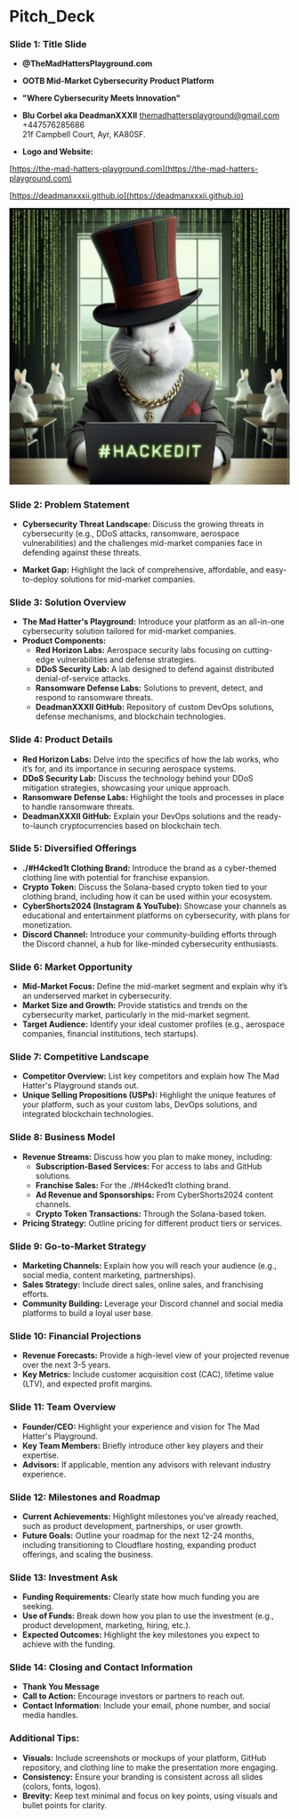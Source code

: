 # Pitch_Deck

### **Slide 1: Title Slide**
- **@TheMadHattersPlayground.com**
- **OOTB Mid-Market Cybersecurity Product Platform**
- **"Where Cybersecurity Meets Innovation"**
- **Blu Corbel aka DeadmanXXXII**
    themadhattersplayground@gmail.com    
    +447576285686                        
    21f Campbell Court, Ayr, KA80SF.
  
- **Logo and Website:**

[https://the-mad-hatters-playground.com](https://the-mad-hatters-playground.com)

[https://deadmanxxxii.github.io](https://deadmanxxxii.github.io)

![Logo/Nft](https://raw.githubusercontent.com/DeadmanXXXII/DeadmanXXXII.github.io/main/site_pics/logo/nft/logo2%20(1).png)

### **Slide 2: Problem Statement**
- **Cybersecurity Threat Landscape:** Discuss the growing threats in cybersecurity (e.g., DDoS attacks, ransomware, aerospace vulnerabilities) and the challenges mid-market companies face in defending against these threats.

- **Market Gap:** Highlight the lack of comprehensive, affordable, and easy-to-deploy solutions for mid-market companies.

### **Slide 3: Solution Overview**
- **The Mad Hatter's Playground:** Introduce your platform as an all-in-one cybersecurity solution tailored for mid-market companies.
- **Product Components:**
  - **Red Horizon Labs:** Aerospace security labs focusing on cutting-edge vulnerabilities and defense strategies.
  - **DDoS Security Lab:** A lab designed to defend against distributed denial-of-service attacks.
  - **Ransomware Defense Labs:** Solutions to prevent, detect, and respond to ransomware threats.
  - **DeadmanXXXII GitHub:** Repository of custom DevOps solutions, defense mechanisms, and blockchain technologies.

### **Slide 4: Product Details**
- **Red Horizon Labs:** Delve into the specifics of how the lab works, who it’s for, and its importance in securing aerospace systems.
- **DDoS Security Lab:** Discuss the technology behind your DDoS mitigation strategies, showcasing your unique approach.
- **Ransomware Defense Labs:** Highlight the tools and processes in place to handle ransomware threats.
- **DeadmanXXXII GitHub:** Explain your DevOps solutions and the ready-to-launch cryptocurrencies based on blockchain tech.

### **Slide 5: Diversified Offerings**
- **./#H4cked1t Clothing Brand:** Introduce the brand as a cyber-themed clothing line with potential for franchise expansion.
- **Crypto Token:** Discuss the Solana-based crypto token tied to your clothing brand, including how it can be used within your ecosystem.
- **CyberShorts2024 (Instagram & YouTube):** Showcase your channels as educational and entertainment platforms on cybersecurity, with plans for monetization.
- **Discord Channel:** Introduce your community-building efforts through the Discord channel, a hub for like-minded cybersecurity enthusiasts.

### **Slide 6: Market Opportunity**
- **Mid-Market Focus:** Define the mid-market segment and explain why it’s an underserved market in cybersecurity.
- **Market Size and Growth:** Provide statistics and trends on the cybersecurity market, particularly in the mid-market segment.
- **Target Audience:** Identify your ideal customer profiles (e.g., aerospace companies, financial institutions, tech startups).

### **Slide 7: Competitive Landscape**
- **Competitor Overview:** List key competitors and explain how The Mad Hatter's Playground stands out.
- **Unique Selling Propositions (USPs):** Highlight the unique features of your platform, such as your custom labs, DevOps solutions, and integrated blockchain technologies.

### **Slide 8: Business Model**
- **Revenue Streams:** Discuss how you plan to make money, including:
  - **Subscription-Based Services:** For access to labs and GitHub solutions.
  - **Franchise Sales:** For the ./#H4cked1t clothing brand.
  - **Ad Revenue and Sponsorships:** From CyberShorts2024 content channels.
  - **Crypto Token Transactions:** Through the Solana-based token.
- **Pricing Strategy:** Outline pricing for different product tiers or services.

### **Slide 9: Go-to-Market Strategy**
- **Marketing Channels:** Explain how you will reach your audience (e.g., social media, content marketing, partnerships).
- **Sales Strategy:** Include direct sales, online sales, and franchising efforts.
- **Community Building:** Leverage your Discord channel and social media platforms to build a loyal user base.

### **Slide 10: Financial Projections**
- **Revenue Forecasts:** Provide a high-level view of your projected revenue over the next 3-5 years.
- **Key Metrics:** Include customer acquisition cost (CAC), lifetime value (LTV), and expected profit margins.

### **Slide 11: Team Overview**
- **Founder/CEO:** Highlight your experience and vision for The Mad Hatter's Playground.
- **Key Team Members:** Briefly introduce other key players and their expertise.
- **Advisors:** If applicable, mention any advisors with relevant industry experience.

### **Slide 12: Milestones and Roadmap**
- **Current Achievements:** Highlight milestones you've already reached, such as product development, partnerships, or user growth.
- **Future Goals:** Outline your roadmap for the next 12-24 months, including transitioning to Cloudflare hosting, expanding product offerings, and scaling the business.

### **Slide 13: Investment Ask**
- **Funding Requirements:** Clearly state how much funding you are seeking.
- **Use of Funds:** Break down how you plan to use the investment (e.g., product development, marketing, hiring, etc.).
- **Expected Outcomes:** Highlight the key milestones you expect to achieve with the funding.

### **Slide 14: Closing and Contact Information**
- **Thank You Message**
- **Call to Action:** Encourage investors or partners to reach out.
- **Contact Information:** Include your email, phone number, and social media handles.

### **Additional Tips:**
- **Visuals:** Include screenshots or mockups of your platform, GitHub repository, and clothing line to make the presentation more engaging.
- **Consistency:** Ensure your branding is consistent across all slides (colors, fonts, logos).
- **Brevity:** Keep text minimal and focus on key points, using visuals and bullet points for clarity.
